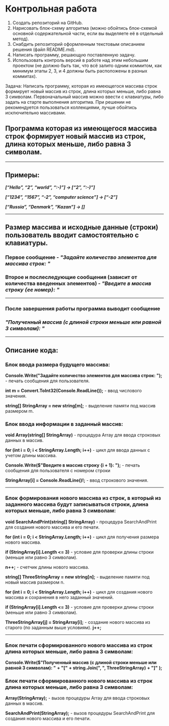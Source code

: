 # **Контрольная работа**

1. Создать репозиторий на GitHub.
2. Нарисовать блок-схему алгоритма (можно обойтись блок-схемой основной содержательной части, если вы выделяете её в отдельный метод).
3. Снабдить репозиторий оформленным текстовым описанием решения (файл README.md).
4. Написать программу, решающую поставленную задачу.
5. Использовать контроль версий в работе над этим небольшим проектом (не должно быть так, что всё залито одним коммитом, как минимум этапы 2, 3, и 4 должны быть расположены в разных коммитах).

Задача: Написать программу, которая из имеющегося массива строк формирует новый массив из строк, длина которых меньше, либо равна 3 символам. Первоначальный массив можно ввести с клавиатуры, либо задать на старте выполнения алгоритма. При решении не рекомендуется пользоваться коллекциями, лучше обойтись исключительно массивами.
## Программа которая из имеющегося массива строк формирует новый массив из строк, длина которых меньше, либо равна 3 символам. 
------
## **Примеры:**
***[“Hello”, “2”, “world”, “:-)”] → [“2”, “:-)”]***

***[“1234”, “1567”, “-2”, “computer science”] → [“-2”]***

***[“Russia”, “Denmark”, “Kazan”] → []***

------
## **Размер массива и исходные данные (строки) пользователь вводит самостоятельно с клавиатуры.** 
### **Первое сообщение** - ***"Задайте количество элементов для массива строк: "***
### **Второе и послеследующие сообщения (зависит от количества введенных элементов)** - ***"Введите в массив строку {ее номер}: "***

------
### **После завершения работы программа выводит сообщение**
### ***"Полученный массив (с длиной строки меньше или равной 3 символам): "***

------
## Описание кода:
### Блок ввода размера будущего массива:
**Console.Write("Задайте количество элементов для массива строк: ");** - печать сообщения для пользователя.

**int m = Convert.ToInt32(Console.ReadLine());** - ввод числового значения.

**string[] StringArray = new string[m];** - выделение памяти под массив размером m.

### Блок ввода информации в заданный массив:
**void Array(string[] StringArray)** - процедура Array для ввода строковых данных в массив.

**for (int i = 0; i < StringArray.Length; i++)** - цикл для ввода данных с учетом длины массива.

**Console.Write($"Введите в массив строку {i + 1}: ");** - печать сообщения для пользователя с номером строки

**StringArray[i] = Console.ReadLine()!;** - ввод строкового значения.


-----
### Блок формирования нового массива из строк, в который из заданного массива будут записываться строки, длина которых меньше, либо равна 3 символам:
**void SearchAndPrint(string[] StringArray)** - процедура SearchAndPrint для создания нового массива и его печати.

**for (int i = 0; i < StringArray.Length; i++)** - цикл для получения размера нового массива.

**if (StringArray[i].Length <= 3)** - условие для проверки длины строки (меньше или равно 3 символам).

**n++;** - счетчик длины нового массива.

**string[] ThreeStringArray = new string[n];**  - выделение памяти под новый массив размером n.

**for (int i = 0; i < StringArray.Length; i++)** - цикл для создания нового массива и сохранения в него заданный значений.

**if (StringArray[i].Length <= 3)**     - условие для проверки длины строки (меньше или равно 3 символам).

**ThreeStringArray[j] = StringArray[i];**   - создание нового массива из старого (по заданным выше условиям).
**j++;**

-------
### Блок печати сформированного нового массива из строк длина которых меньше, либо равна 3 символам:
**Console.Write($"Полученный массив (с длиной строки меньше или равной 3 символам): "**
**+ "["**
**+ string.Join(", ", ThreeStringArray)**
**+ "]"**
**);**


### Блок печати сформированного нового массива из строк длина которых меньше, либо равна 3 символам:
**Array(StringArray);**         - вызов процедуры Array для ввода строковых данных в массив.

**SearchAndPrint(StringArray);** - вызов процедуры SearchAndPrint для создания нового массива и его печати.

